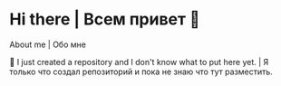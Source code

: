 ### <h1 aling="center">Hi there | Всем привет 👋</h1>



<p>About me | Обо мне </p>

🤔 I just created a repository and I don't know what to put here yet. | Я только что создал репозиторий и пока не знаю что тут разместить.


